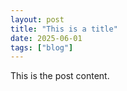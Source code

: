```yaml
---
layout: post
title: "This is a title"
date: 2025-06-01
tags: ["blog"]
---
```


This is the post content.